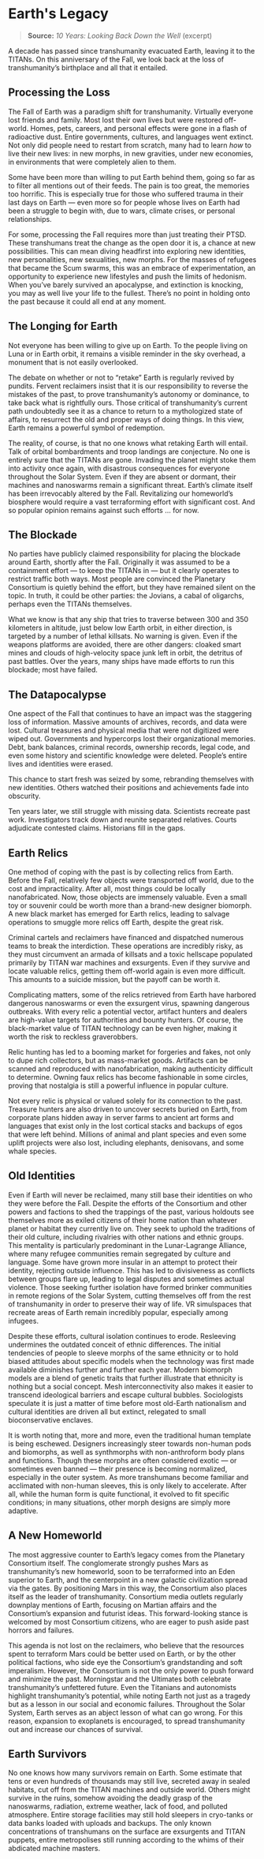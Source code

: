 # Earth's Legacy

> **Source:** _10 Years: Looking Back Down the Well_ (excerpt)

A decade has passed since transhumanity evacuated Earth, leaving it to the TITANs. On this anniversary of the Fall, we look back at the loss of transhumanity’s birthplace and all that it entailed.

## Processing the Loss

The Fall of Earth was a paradigm shift for transhumanity. Virtually everyone lost friends and family. Most lost their own lives but were restored off-world. Homes, pets, careers, and personal effects were gone in a flash of radioactive dust. Entire governments, cultures, and languages went extinct. Not only did people need to restart from scratch, many had to learn _how_ to live their new lives: in new morphs, in new gravities, under new economies, in environments that were completely alien to them.

Some have been more than willing to put Earth behind them, going so far as to filter all mentions out of their feeds. The pain is too great, the memories too horrific. This is especially true for those who suffered trauma in their last days on Earth — even more so for people whose lives on Earth had been a struggle to begin with, due to wars, climate crises, or personal relationships.

For some, processing the Fall requires more than just treating their PTSD. These transhumans treat the change as the open door it is, a chance at new possibilities. This can mean diving headfirst into exploring new identities, new personalities, new sexualities, new morphs. For the masses of refugees that became the Scum swarms, this was an embrace of experimentation, an opportunity to experience new lifestyles and push the limits of hedonism. When you’ve barely survived an apocalypse, and extinction is knocking, you may as well live your life to the fullest. There’s no point in holding onto the past because it could all end at any moment.

## The Longing for Earth

Not everyone has been willing to give up on Earth. To the people living on Luna or in Earth orbit, it remains a visible reminder in the sky overhead, a monument that is not easily overlooked.

The debate on whether or not to “retake” Earth is regularly revived by pundits. Fervent reclaimers insist that it is our responsibility to reverse the mistakes of the past, to prove transhumanity’s autonomy or dominance, to take back what is rightfully ours. Those critical of transhumanity’s current path undoubtedly see it as a chance to return to a mythologized state of affairs, to resurrect the old and proper ways of doing things. In this view, Earth remains a powerful symbol of redemption.

The reality, of course, is that no one knows what retaking Earth will entail. Talk of orbital bombardments and troop landings are conjecture. No one is entirely sure that the TITANs are gone. Invading the planet might stoke them into activity once again, with disastrous consequences for everyone throughout the Solar System. Even if they are absent or dormant, their machines and nanoswarms remain a significant threat. Earth’s climate itself has been irrevocably altered by the Fall. Revitalizing our homeworld’s biosphere would require a vast terraforming effort with significant cost. And so popular opinion remains against such efforts … for now.

## The Blockade

No parties have publicly claimed responsibility for placing the blockade around Earth, shortly after the Fall. Originally it was assumed to be a containment effort — to keep the TITANs in — but it clearly operates to restrict traffic both ways. Most people are convinced the Planetary Consortium is quietly behind the effort, but they have remained silent on the topic. In truth, it could be other parties: the Jovians, a cabal of oligarchs, perhaps even the TITANs themselves.

What we know is that any ship that tries to traverse between 300 and 350 kilometers in altitude, just below low Earth orbit, in either direction, is targeted by a number of lethal killsats. No warning is given. Even if the weapons platforms are avoided, there are other dangers: cloaked smart mines and clouds of high-velocity space junk left in orbit, the detritus of past battles. Over the years, many ships have made efforts to run this blockade; most have failed.

## The Datapocalypse

One aspect of the Fall that continues to have an impact was the staggering loss of information. Massive amounts of archives, records, and data were lost. Cultural treasures and physical media that were not digitized were wiped out. Governments and hypercorps lost their organizational memories. Debt, bank balances, criminal records, ownership records, legal code, and even some history and scientific knowledge were deleted. People’s entire lives and identities were erased.

This chance to start fresh was seized by some, rebranding themselves with new identities. Others watched their positions and achievements fade into obscurity.

Ten years later, we still struggle with missing data. Scientists recreate past work. Investigators track down and reunite separated relatives. Courts adjudicate contested claims. Historians fill in the gaps.

## Earth Relics

One method of coping with the past is by collecting relics from Earth. Before the Fall, relatively few objects were transported off world, due to the cost and impracticality. After all, most things could be locally nanofabricated. Now, those objects are immensely valuable. Even a small toy or souvenir could be worth more than a brand-new designer biomorph. A new black market has emerged for Earth relics, leading to salvage operations to smuggle more relics off Earth, despite the great risk.

Criminal cartels and reclaimers have financed and dispatched numerous teams to break the interdiction. These operations are incredibly risky, as they must circumvent an armada of killsats and a toxic hellscape populated primarily by TITAN war machines and exsurgents. Even if they survive and locate valuable relics, getting them off-world again is even more difficult. This amounts to a suicide mission, but the payoff can be worth it.

Complicating matters, some of the relics retrieved from Earth have harbored dangerous nanoswarms or even the exsurgent virus, spawning dangerous outbreaks. With every relic a potential vector, artifact hunters and dealers are high-value targets for authorities and bounty hunters. Of course, the black-market value of TITAN technology can be even higher, making it worth the risk to reckless graverobbers.

Relic hunting has led to a booming market for forgeries and fakes, not only to dupe rich collectors, but as mass-market goods. Artifacts can be scanned and reproduced with nanofabrication, making authenticity difficult to determine. Owning faux relics has become fashionable in some circles, proving that nostalgia is still a powerful influence in popular culture.

Not every relic is physical or valued solely for its connection to the past. Treasure hunters are also driven to uncover secrets buried on Earth, from corporate plans hidden away in server farms to ancient art forms and languages that exist only in the lost cortical stacks and backups of egos that were left behind. Millions of animal and plant species and even some uplift projects were also lost, including elephants, denisovans, and some whale species.

## Old Identities

Even if Earth will never be reclaimed, many still base their identities on who they were before the Fall. Despite the efforts of the Consortium and other powers and factions to shed the trappings of the past, various holdouts see themselves more as exiled citizens of their home nation than whatever planet or habitat they currently live on. They seek to uphold the traditions of their old culture, including rivalries with other nations and ethnic groups. This mentality is particularly predominant in the Lunar-Lagrange Alliance, where many refugee communities remain segregated by culture and language. Some have grown more insular in an attempt to protect their identity, rejecting outside influence. This has led to divisiveness as conflicts between groups flare up, leading to legal disputes and sometimes actual violence. Those seeking further isolation have formed brinker communities in remote regions of the Solar System, cutting themselves off from the rest of transhumanity in order to preserve their way of life. VR simulspaces that recreate areas of Earth remain incredibly popular, especially among infugees.

Despite these efforts, cultural isolation continues to erode. Resleeving undermines the outdated conceit of ethnic differences. The initial tendencies of people to sleeve morphs of the same ethnicity or to hold biased attitudes about specific models when the technology was first made available diminishes further and further each year. Modern biomorph models are a blend of genetic traits that further illustrate that ethnicity is nothing but a social concept. Mesh interconnectivity also makes it easier to transcend ideological barriers and escape cultural bubbles. Sociologists speculate it is just a matter of time before most old-Earth nationalism and cultural identities are driven all but extinct, relegated to small bioconservative enclaves.

It is worth noting that, more and more, even the traditional human template is being eschewed. Designers increasingly steer towards non-human pods and biomorphs, as well as synthmorphs with non-anthroform body plans and functions. Though these morphs are often considered exotic — or sometimes even banned — their presence is becoming normalized, especially in the outer system. As more transhumans become familiar and acclimated with non-human sleeves, this is only likely to accelerate. After all, while the human form is quite functional, it evolved to fit specific conditions; in many situations, other morph designs are simply more adaptive.

## A New Homeworld

The most aggressive counter to Earth’s legacy comes from the Planetary Consortium itself. The conglomerate strongly pushes Mars as transhumanity’s new homeworld, soon to be terraformed into an Eden superior to Earth, and the centerpoint in a new galactic civilization spread via the gates. By positioning Mars in this way, the Consortium also places itself as the leader of transhumanity. Consortium media outlets regularly downplay mentions of Earth, focusing on Martian affairs and the Consortium’s expansion and futurist ideas. This forward-looking stance is welcomed by most Consortium citizens, who are eager to push aside past horrors and failures.

This agenda is not lost on the reclaimers, who believe that the resources spent to terraform Mars could be better used on Earth, or by the other political factions, who side eye the Consortium’s grandstanding and soft imperalism. However, the Consortium is not the only power to push forward and minimize the past. Morningstar and the Ultimates both celebrate transhumanity’s unfettered future. Even the Titanians and autonomists highlight transhumanity’s potential, while noting Earth not just as a tragedy but as a lesson in our social and economic failures. Throughout the Solar System, Earth serves as an abject lesson of what can go wrong. For this reason, expansion to exoplanets is encouraged, to spread transhumanity out and increase our chances of survival.

<!-- CLEANED blockquote -->

## Earth Survivors

No one knows how many survivors remain on Earth. Some estimate that tens or even hundreds of thousands may still live, secreted away in sealed habitats, cut off from the TITAN machines and outside world. Others might survive in the ruins, somehow avoiding the deadly grasp of the nanoswarms, radiation, extreme weather, lack of food, and polluted atmosphere. Entire storage facilities may still hold sleepers in cryo-tanks or data banks loaded with uploads and backups. The only known concentrations of transhumans on the surface are exsurgents and TITAN puppets, entire metropolises still running according to the whims of their abdicated machine masters.

<!-- CLEANED /blockquote -->

